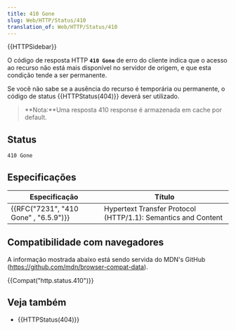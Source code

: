 ```yaml
---
title: 410 Gone
slug: Web/HTTP/Status/410
translation_of: Web/HTTP/Status/410
---
```

{{HTTPSidebar}}

O código de resposta HTTP **`410 Gone`** de erro do cliente indica que o acesso ao recurso não está mais disponível no servidor de origem, e que esta condição tende a ser permanente.

Se você não sabe se a ausência do recurso é temporária ou permanente, o código de status {{HTTPStatus(404)}} deverá ser utilizado.

> **Nota:**Uma resposta 410 response é armazenada em cache por default.

## Status

```
410 Gone
```

## Especificações

| Especificação                                    | Título                                                        |
| ------------------------------------------------ | ------------------------------------------------------------- |
| {{RFC("7231", "410 Gone" , "6.5.9")}} | Hypertext Transfer Protocol (HTTP/1.1): Semantics and Content |

## Compatibilidade com navegadores

A informação mostrada abaixo está sendo servida do MDN's GitHub (<https://github.com/mdn/browser-compat-data>).

{{Compat("http.status.410")}}

## Veja também

- {{HTTPStatus(404)}}
